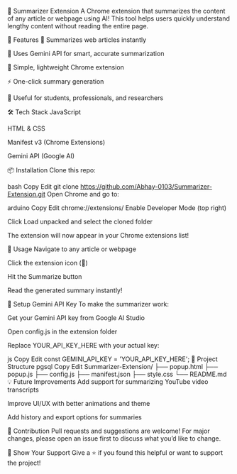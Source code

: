 🧠 Summarizer Extension
A Chrome extension that summarizes the content of any article or webpage using AI! This tool helps users quickly understand lengthy content without reading the entire page.


🚀 Features
📝 Summarizes web articles instantly

🧠 Uses Gemini API for smart, accurate summarization

🧩 Simple, lightweight Chrome extension

⚡ One-click summary generation

🎯 Useful for students, professionals, and researchers

🛠️ Tech Stack
JavaScript

HTML & CSS

Manifest v3 (Chrome Extensions)

Gemini API (Google AI)

📦 Installation
Clone this repo:

bash
Copy
Edit
git clone https://github.com/Abhay-0103/Summarizer-Extension.git
Open Chrome and go to:

arduino
Copy
Edit
chrome://extensions/
Enable Developer Mode (top right)

Click Load unpacked and select the cloned folder

The extension will now appear in your Chrome extensions list!

🧪 Usage
Navigate to any article or webpage

Click the extension icon (🧠)

Hit the Summarize button

Read the generated summary instantly!

🔐 Setup Gemini API Key
To make the summarizer work:

Get your Gemini API key from Google AI Studio

Open config.js in the extension folder

Replace YOUR_API_KEY_HERE with your actual key:

js
Copy
Edit
const GEMINI_API_KEY = 'YOUR_API_KEY_HERE';
📁 Project Structure
pgsql
Copy
Edit
Summarizer-Extension/
├── popup.html
├── popup.js
├── config.js
├── manifest.json
├── style.css
└── README.md
💡 Future Improvements
Add support for summarizing YouTube video transcripts

Improve UI/UX with better animations and theme

Add history and export options for summaries

🤝 Contribution
Pull requests and suggestions are welcome!
For major changes, please open an issue first to discuss what you’d like to change.

🌟 Show Your Support
Give a ⭐ if you found this helpful or want to support the project!
